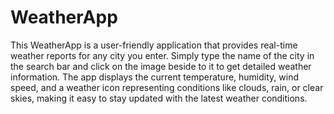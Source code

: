 # WeatherApp

This WeatherApp is a user-friendly application that provides real-time weather reports for any city you enter. Simply type the name of the city in the search bar and click on the image beside to it to get detailed weather information. The app displays the current temperature, humidity, wind speed, and a weather icon representing conditions like clouds, rain, or clear skies, making it easy to stay updated with the latest weather conditions.